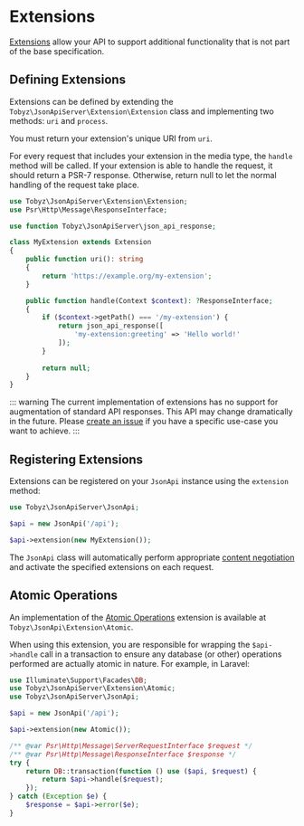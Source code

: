 # Extensions

[Extensions](https://jsonapi.org/format/1.1/#extensions) allow your API to support additional functionality that is not part of the base specification.

## Defining Extensions

Extensions can be defined by extending the `Tobyz\JsonApiServer\Extension\Extension` class and implementing two methods: `uri` and `process`.

You must return your extension's unique URI from `uri`. 

For every request that includes your extension in the media type, the `handle` method will be called. If your extension is able to handle the request, it should return a PSR-7 response. Otherwise, return null to let the normal handling of the request take place.

```php
use Tobyz\JsonApiServer\Extension\Extension;
use Psr\Http\Message\ResponseInterface;

use function Tobyz\JsonApiServer\json_api_response;

class MyExtension extends Extension
{
    public function uri(): string
    {
        return 'https://example.org/my-extension';
    }

    public function handle(Context $context): ?ResponseInterface;
    {
        if ($context->getPath() === '/my-extension') {
            return json_api_response([
                'my-extension:greeting' => 'Hello world!'
            ]);
        }
        
        return null;
    }
}
```

::: warning
The current implementation of extensions has no support for augmentation of standard API responses. This API may change dramatically in the future. Please [create an issue](https://github.com/tobyzerner/json-api-server/issues/new) if you have a specific use-case you want to achieve.
:::

## Registering Extensions

Extensions can be registered on your `JsonApi` instance using the `extension` method:

```php
use Tobyz\JsonApiServer\JsonApi;

$api = new JsonApi('/api');

$api->extension(new MyExtension());
```

The `JsonApi` class will automatically perform appropriate [content negotiation](https://jsonapi.org/format/1.1/#content-negotiation-servers) and activate the specified extensions on each request.

## Atomic Operations

An implementation of the [Atomic Operations](https://jsonapi.org/ext/atomic/) extension is available at `Tobyz\JsonApi\Extension\Atomic`.

When using this extension, you are responsible for wrapping the `$api->handle` call in a transaction to ensure any database (or other) operations performed are actually atomic in nature. For example, in Laravel:

```php
use Illuminate\Support\Facades\DB;
use Tobyz\JsonApiServer\Extension\Atomic;
use Tobyz\JsonApiServer\JsonApi;

$api = new JsonApi('/api');

$api->extension(new Atomic());

/** @var Psr\Http\Message\ServerRequestInterface $request */
/** @var Psr\Http\Message\ResponseInterface $response */
try {
    return DB::transaction(function () use ($api, $request) {
        return $api->handle($request);
    });
} catch (Exception $e) {
    $response = $api->error($e);
}
```
